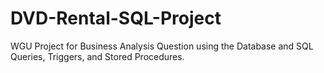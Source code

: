 # DVD-Rental-SQL-Project
WGU Project for Business Analysis Question using the Database and SQL Queries, Triggers, and Stored Procedures.
